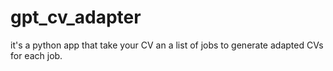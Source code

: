 # gpt_cv_adapter
it's a python app that take your CV an a list of jobs to generate adapted CVs for each job.
